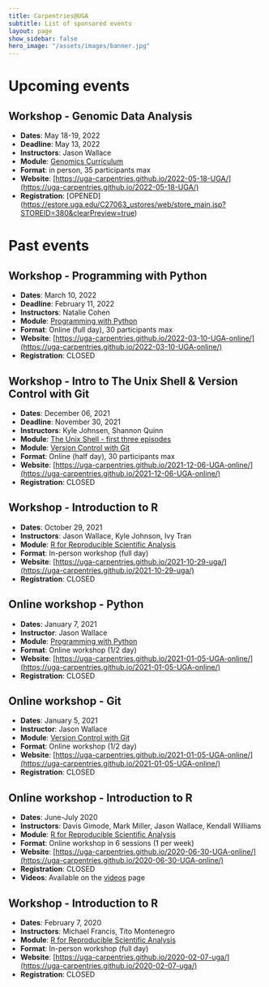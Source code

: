 ```yaml
---
title: Carpentries@UGA
subtitle: List of sponsored events
layout: page
show_sidebar: false
hero_image: "/assets/images/banner.jpg"
---
```


# Upcoming events
## Workshop - Genomic Data Analysis
* **Dates**: May 18-19, 2022
* **Deadline**: May 13, 2022
* **Instructors**: Jason Wallace
* **Module**: [Genomics Curriculum](https://datacarpentry.org/lessons/#genomics-workshop)
* **Format**: in person, 35 participants max
* **Website**: [https://uga-carpentries.github.io/2022-05-18-UGA/](https://uga-carpentries.github.io/2022-05-18-UGA/)
* **Registration**: [OPENED] (https://estore.uga.edu/C27063_ustores/web/store_main.jsp?STOREID=380&clearPreview=true)
<!-- Check back soon for upcoming workshop opportunities -->

# Past events
## Workshop - Programming with Python
* **Dates**: March 10, 2022
* **Deadline**: February 11, 2022
* **Instructors**: Natalie Cohen
* **Module**: [Programming with Python](https://swcarpentry.github.io/python-novice-inflammation/)
* **Format**: Online (full day), 30 participants max
* **Website**: [https://uga-carpentries.github.io/2022-03-10-UGA-online/](https://uga-carpentries.github.io/2022-03-10-UGA-online/)
* **Registration**: CLOSED
<!-- Check back soon for upcoming workshop opportunities -->

## Workshop - Intro to The Unix Shell & Version Control with Git
* **Dates**: December 06, 2021
* **Deadline**: November 30, 2021
* **Instructors**: Kyle Johnsen, Shannon Quinn
* **Module**: [The Unix Shell - first three episodes](https://swcarpentry.github.io/shell-novice/)
* **Module**: [Version Control with Git](https://swcarpentry.github.io/git-novice/)
* **Format**: Online (half day), 30 participants max
* **Website**: [https://uga-carpentries.github.io/2021-12-06-UGA-online/](https://uga-carpentries.github.io/2021-12-06-UGA-online/)
* **Registration**: CLOSED
<!-- Check back soon for upcoming workshop opportunities -->

## Workshop - Introduction to R
* **Dates**: October 29, 2021
* **Instructors**: Jason Wallace, Kyle Johnson, Ivy Tran
* **Module**: [R for Reproducible Scientific Analysis](http://swcarpentry.github.io/r-novice-gapminder)
* **Format**: In-person workshop (full day)
* **Website**: [https://uga-carpentries.github.io/2021-10-29-uga/](https://uga-carpentries.github.io/2021-10-29-uga/)
* **Registration**: CLOSED
<!-- Check back soon for upcoming workshop opportunities -->
 
## Online workshop - Python
* **Dates**: January 7, 2021
* **Instructor**: Jason Wallace
* **Module**: [Programming with Python](https://swcarpentry.github.io/python-novice-inflammation)
* **Format**: Online workshop (1/2 day)
* **Website**: [https://uga-carpentries.github.io/2021-01-05-UGA-online/](https://uga-carpentries.github.io/2021-01-05-UGA-online/)
* **Registration**: CLOSED
<!-- * **Videos**: Available on the [videos](videos) page -->

## Online workshop - Git
* **Dates**: January 5, 2021
* **Instructor**: Jason Wallace
* **Module**: [Version Control with Git](http://swcarpentry.github.io/git-novice)
* **Format**: Online workshop (1/2 day)
* **Website**: [https://uga-carpentries.github.io/2021-01-05-UGA-online/](https://uga-carpentries.github.io/2021-01-05-UGA-online/)
* **Registration**: CLOSED
<!-- * **Videos**: Available on the [videos](videos) page -->


## Online workshop - Introduction to R
* **Dates**: June-July 2020
* **Instructors**: Davis Gimode, Mark Miller, Jason Wallace, Kendall Williams
* **Module**: [R for Reproducible Scientific Analysis](http://swcarpentry.github.io/r-novice-gapminder)
* **Format**: Online workshop in 6 sessions (1 per week)
* **Website**: [https://uga-carpentries.github.io/2020-06-30-UGA-online/](https://uga-carpentries.github.io/2020-06-30-UGA-online/)
* **Registration**: CLOSED
* **Videos**: Available on the [videos](videos) page

## Workshop - Introduction to R
* **Dates**: February 7, 2020
* **Instructors**: Michael Francis, Tito Montenegro
* **Module**: [R for Reproducible Scientific Analysis](http://swcarpentry.github.io/r-novice-gapminder)
* **Format**: In-person workshop (full day)
* **Website**: [https://uga-carpentries.github.io/2020-02-07-uga/](https://uga-carpentries.github.io/2020-02-07-uga/)
* **Registration**: CLOSED



 
 
